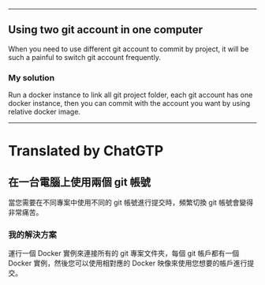 <!--HugoNoteFlag-->

---


## Using two git account in one computer

When you need to use different git account to commit by project, it will be such a painful to switch git account frequently.

### My solution


Run a docker instance to link all git project folder, each git account has one docker instance, then you can commit with the account you want by using relative docker image.


---

<!--HugoNoteZhFlag-->

# Translated by ChatGTP

## 在一台電腦上使用兩個 git 帳號

當您需要在不同專案中使用不同的 git 帳號進行提交時，頻繁切換 git 帳號會變得非常痛苦。

### 我的解決方案

運行一個 Docker 實例來連接所有的 git 專案文件夾，每個 git 帳戶都有一個 Docker 實例，然後您可以使用相對應的 Docker 映像來使用您想要的帳戶進行提交。